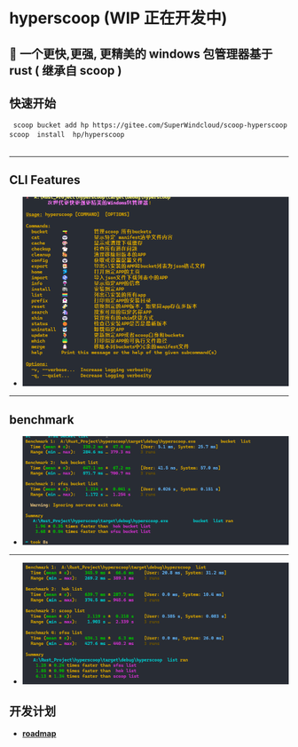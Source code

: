 # hyperscoop    (WIP 正在开发中)

## 🐼 一个更快,更强, 更精美的  windows 包管理器基于 rust ( 继承自 scoop )

## 快速开始

```bash
 scoop bucket add hp https://gitee.com/SuperWindcloud/scoop-hyperscoop.git
scoop  install  hp/hyperscoop 
 
 ```

---

## CLI Features

- ![img.png](./img/微信图片_20241101140706.png)

---   

## benchmark

- ![img.png](img/1730643822703.jpg)

--- 

- ![img.png](img/1730896772719.jpg)

## 开发计划

- **[roadmap](./roadmap.md)** 
